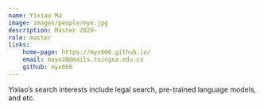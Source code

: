 ```yaml
---
name: Yixiao Ma  
image: images/people/myx.jpg  
description: Master 2020-  
role: master  
links:  
    home-page: https://myx666.github.io/  
    email: mayx20@mails.tsingua.edu.cn  
    github: myx666  
---
```


Yixiao’s search interests include legal search, pre-trained language models, and etc.